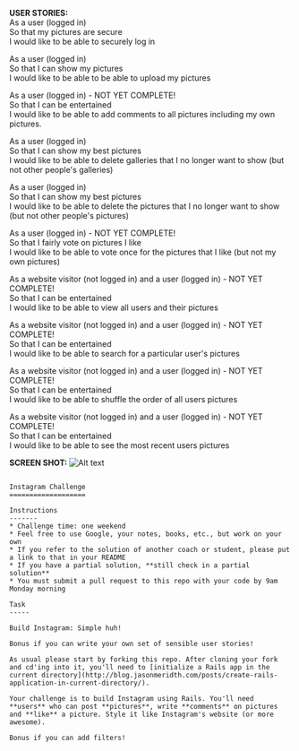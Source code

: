 
**USER STORIES:**  
As a user (logged in)  
So that my pictures are secure  
I would like to be able to securely log in  

As a user (logged in)  
So that I can show my pictures  
I would like to be able to be able to upload my pictures  

As a user (logged in) - NOT YET COMPLETE!  
So that I can be entertained  
I would like to be able to add comments to all pictures including my own pictures.  

As a user (logged in)  
So that I can show my best pictures  
I would like to be able to delete galleries that I no longer want to show (but not other people's galleries)  

As a user (logged in)  
So that I can show my best pictures  
I would like to be able to delete the pictures that I no longer want to show (but not other people's pictures)  

As a user (logged in) - NOT YET COMPLETE!  
So that I fairly vote on pictures I like  
I would like to be able to vote once for the pictures that I like (but not my own pictures)  

As a website visitor (not logged in) and a user (logged in) - NOT YET COMPLETE!  
So that I can be entertained  
I would like to be able to view all users and their pictures  

As a website visitor (not logged in) and a user (logged in) - NOT YET COMPLETE!  
So that I can be entertained  
I would like to be able to search for a particular user's pictures  

As a website visitor (not logged in) and a user (logged in) - NOT YET COMPLETE!  
So that I can be entertained  
I would like to be able to shuffle the order of all users pictures  

As a website visitor (not logged in) and a user (logged in) - NOT YET COMPLETE!  
So that I can be entertained  
I would like to be able to see the most recent users pictures  

**SCREEN SHOT:**
![Alt text](https://www.dropbox.com/s/jlmoyfaxils6wej/instagram-challenge.png?raw=1 "Optional title")

~~~~~~~~~~~~~~~~~~~~~~~~~~~~~~~~~~~~~~~~~~~~~~~~~~~~~~~~~~~~~~~~~~~~

Instagram Challenge
===================

Instructions
-------
* Challenge time: one weekend
* Feel free to use Google, your notes, books, etc., but work on your own
* If you refer to the solution of another coach or student, please put a link to that in your README
* If you have a partial solution, **still check in a partial solution**
* You must submit a pull request to this repo with your code by 9am Monday morning

Task
-----

Build Instagram: Simple huh!

Bonus if you can write your own set of sensible user stories!

As usual please start by forking this repo. After cloning your fork and cd'ing into it, you'll need to [initialize a Rails app in the current directory](http://blog.jasonmeridth.com/posts/create-rails-application-in-current-directory/).

Your challenge is to build Instagram using Rails. You'll need **users** who can post **pictures**, write **comments** on pictures and **like** a picture. Style it like Instagram's website (or more awesome).

Bonus if you can add filters!
